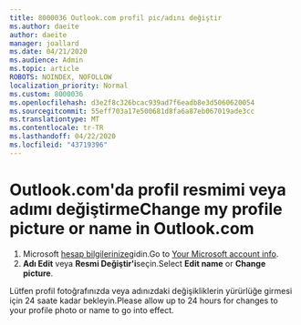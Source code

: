 ```yaml
---
title: 8000036 Outlook.com profil pic/adını değiştir
ms.author: daeite
author: daeite
manager: joallard
ms.date: 04/21/2020
ms.audience: Admin
ms.topic: article
ROBOTS: NOINDEX, NOFOLLOW
localization_priority: Normal
ms.custom: 8000036
ms.openlocfilehash: d3e2f8c326bcac939ad7f6eadb8e3d5060620054
ms.sourcegitcommit: 55eff703a17e500681d8fa6a87eb067019ade3cc
ms.translationtype: MT
ms.contentlocale: tr-TR
ms.lasthandoff: 04/22/2020
ms.locfileid: "43719396"
---
```

# <a name="change-my-profile-picture-or-name-in-outlookcom"></a><span data-ttu-id="4cc40-102">Outlook.com'da profil resmimi veya adımı değiştirme</span><span class="sxs-lookup"><span data-stu-id="4cc40-102">Change my profile picture or name in Outlook.com</span></span>

1. <span data-ttu-id="4cc40-103">Microsoft [hesap bilgilerinize](https://go.microsoft.com/fwlink/p/?linkid=860841)gidin.</span><span class="sxs-lookup"><span data-stu-id="4cc40-103">Go to [Your Microsoft account info](https://go.microsoft.com/fwlink/p/?linkid=860841).</span></span>
1. <span data-ttu-id="4cc40-104">**Adı Edit** veya **Resmi Değiştir'i**seçin.</span><span class="sxs-lookup"><span data-stu-id="4cc40-104">Select **Edit name** or **Change picture**.</span></span>

<span data-ttu-id="4cc40-105">Lütfen profil fotoğrafınızda veya adınızdaki değişikliklerin yürürlüğe girmesi için 24 saate kadar bekleyin.</span><span class="sxs-lookup"><span data-stu-id="4cc40-105">Please allow up to 24 hours for changes to your profile photo or name to go into effect.</span></span>